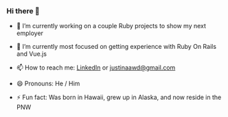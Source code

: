 ### Hi there 👋


- 🔭 I’m currently working on a couple Ruby projects to show my next employer 
- 🌱 I’m currently most focused on getting experience with Ruby On Rails and Vue.js
- 📫 How to reach me: [LinkedIn](https://www.linkedin.com/in/justinaawd) or justinaawd@gmail.com

- 😄 Pronouns: He / Him
- ⚡ Fun fact: Was born in Hawaii, grew up in Alaska, and now reside in the PNW
